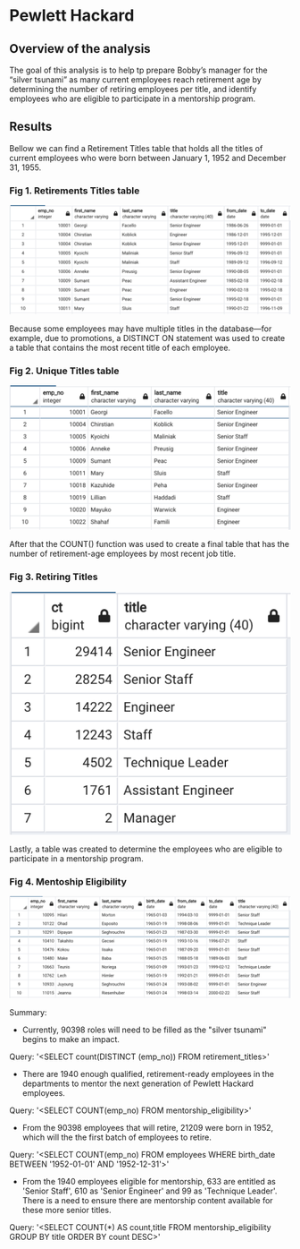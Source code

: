 # Pewlett Hackard 

## Overview of the analysis

The goal of this analysis is to help tp prepare Bobby’s manager for the “silver tsunami” as many current employees reach retirement age by determining the number of retiring employees per title, and identify employees who are eligible to participate in a mentorship program.


## Results

Bellow we can find a Retirement Titles table that holds all the titles of current employees who were born between January 1, 1952 and December 31, 1955. 

### Fig 1. Retirements Titles table
![](Resources/retirement_titles.png)


Because some employees may have multiple titles in the database—for example, due to promotions, a DISTINCT ON statement was used to create a table that contains the most recent title of each employee. 

### Fig 2. Unique Titles table

![](Resources/unique_titles.png)


After that the COUNT() function was used to create a final table that has the number of retirement-age employees by most recent job title.

### Fig 3. Retiring Titles
![](Resources/retiring_titles.png)



Lastly, a table was created to determine the employees who are eligible to participate in a mentorship program.

### Fig 4. Mentoship Eligibility
![](Resources/mentorship_eligibilty.png)


Summary:

* Currently, 90398 roles will need to be filled as the "silver tsunami" begins to make an impact.

Query: '<SELECT count(DISTINCT (emp_no)) FROM retirement_titles>'

* There are 1940 enough qualified, retirement-ready employees in the departments to mentor the next generation of Pewlett Hackard employees.

Query: '<SELECT COUNT(emp_no) FROM mentorship_eligibility>'

* From the 90398 employees that will retire, 21209 were born in 1952, which will the the first batch of employees to retire.

Query: '<SELECT COUNT(emp_no) FROM employees
WHERE birth_date BETWEEN '1952-01-01' AND '1952-12-31'>'

* From the 1940 employees eligible for mentorship, 633 are entitled as 'Senior Staff', 610 as 'Senior Engineer' and 99 as 'Technique Leader'. There is a need to ensure there are mentorship content available for these more senior titles.

Query: '<SELECT COUNT(*) AS count,title FROM mentorship_eligibility
GROUP BY title
ORDER BY count DESC>'
